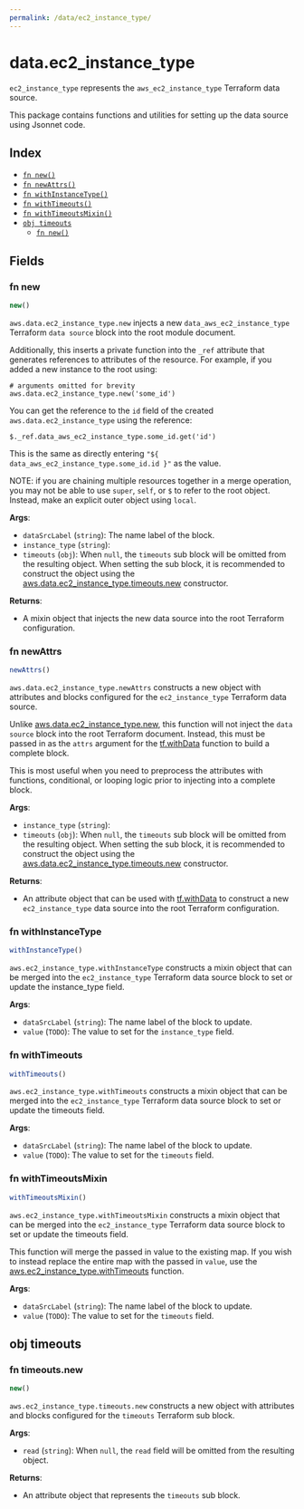 ```yaml
---
permalink: /data/ec2_instance_type/
---
```


# data.ec2_instance_type

`ec2_instance_type` represents the `aws_ec2_instance_type` Terraform data source.



This package contains functions and utilities for setting up the data source using Jsonnet code.


## Index

* [`fn new()`](#fn-new)
* [`fn newAttrs()`](#fn-newattrs)
* [`fn withInstanceType()`](#fn-withinstancetype)
* [`fn withTimeouts()`](#fn-withtimeouts)
* [`fn withTimeoutsMixin()`](#fn-withtimeoutsmixin)
* [`obj timeouts`](#obj-timeouts)
  * [`fn new()`](#fn-timeoutsnew)

## Fields

### fn new

```ts
new()
```


`aws.data.ec2_instance_type.new` injects a new `data_aws_ec2_instance_type` Terraform `data source`
block into the root module document.

Additionally, this inserts a private function into the `_ref` attribute that generates references to attributes of the
resource. For example, if you added a new instance to the root using:

    # arguments omitted for brevity
    aws.data.ec2_instance_type.new('some_id')

You can get the reference to the `id` field of the created `aws.data.ec2_instance_type` using the reference:

    $._ref.data_aws_ec2_instance_type.some_id.get('id')

This is the same as directly entering `"${ data_aws_ec2_instance_type.some_id.id }"` as the value.

NOTE: if you are chaining multiple resources together in a merge operation, you may not be able to use `super`, `self`,
or `$` to refer to the root object. Instead, make an explicit outer object using `local`.

**Args**:
  - `dataSrcLabel` (`string`): The name label of the block.
  - `instance_type` (`string`): 
  - `timeouts` (`obj`):  When `null`, the `timeouts` sub block will be omitted from the resulting object. When setting the sub block, it is recommended to construct the object using the [aws.data.ec2_instance_type.timeouts.new](#fn-ec2instancetypetimeoutsnew) constructor.

**Returns**:
- A mixin object that injects the new data source into the root Terraform configuration.


### fn newAttrs

```ts
newAttrs()
```


`aws.data.ec2_instance_type.newAttrs` constructs a new object with attributes and blocks configured for the `ec2_instance_type`
Terraform data source.

Unlike [aws.data.ec2_instance_type.new](#fn-ec2instancetypenew), this function will not inject the `data source`
block into the root Terraform document. Instead, this must be passed in as the `attrs` argument for the
[tf.withData](https://github.com/tf-libsonnet/core/tree/main/docs#fn-withdata) function to build a complete block.

This is most useful when you need to preprocess the attributes with functions, conditional, or looping logic prior to
injecting into a complete block.

**Args**:
  - `instance_type` (`string`): 
  - `timeouts` (`obj`):  When `null`, the `timeouts` sub block will be omitted from the resulting object. When setting the sub block, it is recommended to construct the object using the [aws.data.ec2_instance_type.timeouts.new](#fn-ec2instancetypetimeoutsnew) constructor.

**Returns**:
  - An attribute object that can be used with [tf.withData](https://github.com/tf-libsonnet/core/tree/main/docs#fn-withdata) to construct a new `ec2_instance_type` data source into the root Terraform configuration.


### fn withInstanceType

```ts
withInstanceType()
```

`aws.ec2_instance_type.withInstanceType` constructs a mixin object that can be merged into the `ec2_instance_type`
Terraform data source block to set or update the instance_type field.



**Args**:
  - `dataSrcLabel` (`string`): The name label of the block to update.
  - `value` (`TODO`): The value to set for the `instance_type` field.


### fn withTimeouts

```ts
withTimeouts()
```

`aws.ec2_instance_type.withTimeouts` constructs a mixin object that can be merged into the `ec2_instance_type`
Terraform data source block to set or update the timeouts field.



**Args**:
  - `dataSrcLabel` (`string`): The name label of the block to update.
  - `value` (`TODO`): The value to set for the `timeouts` field.


### fn withTimeoutsMixin

```ts
withTimeoutsMixin()
```

`aws.ec2_instance_type.withTimeoutsMixin` constructs a mixin object that can be merged into the `ec2_instance_type`
Terraform data source block to set or update the timeouts field.

This function will merge the passed in value to the existing map. If you wish
to instead replace the entire map with the passed in `value`, use the [aws.ec2_instance_type.withTimeouts](TODO)
function.


**Args**:
  - `dataSrcLabel` (`string`): The name label of the block to update.
  - `value` (`TODO`): The value to set for the `timeouts` field.


## obj timeouts



### fn timeouts.new

```ts
new()
```


`aws.ec2_instance_type.timeouts.new` constructs a new object with attributes and blocks configured for the `timeouts`
Terraform sub block.



**Args**:
  - `read` (`string`):  When `null`, the `read` field will be omitted from the resulting object.

**Returns**:
  - An attribute object that represents the `timeouts` sub block.
